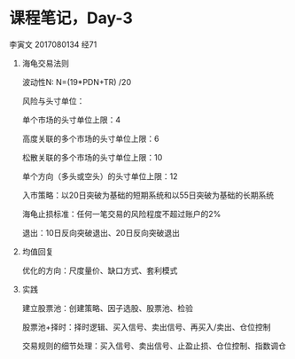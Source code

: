# 课程笔记，Day-3

李寅文  2017080134 经71 

1. 海龟交易法则

   波动性N: N=(19*PDN+TR) /20

   风险与头寸单位：

   单个市场的头寸单位上限：4

   高度关联的多个市场的头寸单位上限：6

   松散关联的多个市场的头寸单位上限：10

   单个方向（多头或空头）的头寸单位上限：12

   入市策略：以20日突破为基础的短期系统和以55日突破为基础的长期系统

   海龟止损标准：任何一笔交易的风险程度不超过账户的2%

   退出：10日反向突破退出、20日反向突破退出

2. 均值回复

   优化的方向：尺度量价、缺口方式、套利模式

3. 实践

   建立股票池：创建策略、因子选股、股票池、检验

   股票池+择时：择时逻辑、买入信号、卖出信号、再买入/卖出、仓位控制

   交易规则的细节处理：买入信号、卖出信号、止盈止损、仓位控制、指数调仓

   